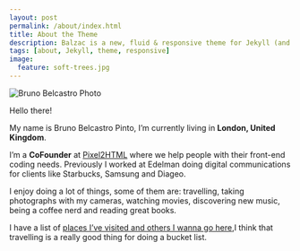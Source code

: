```yaml
---
layout: post
permalink: /about/index.html
title: About the Theme
description: Balzac is a new, fluid & responsive theme for Jekyll (and AnchorCMS). It's gloriously beautiful and suited to long form. Built on a SCSS foundation, it's organized and awesome.
tags: [about, Jekyll, theme, responsive]
image:
  feature: soft-trees.jpg
---
```


![Bruno Belcastro Photo](https://cldup.com/wP_2ATY2DY.jpg)

Hello there! 

My name is Bruno Belcastro Pinto, I’m currently living in **London, United Kingdom**. 

I’m a **CoFounder** at [Pixel2HTML](http://pixel2html.com) where we help people with their front-end coding needs. Previously I worked at Edelman doing digital communications for clients like Starbucks, Samsung and Diageo. 

I enjoy doing a lot of things, some of them are: travelling, taking photographs with my cameras, watching movies, discovering new music, being a coffee nerd and reading great books. 

I have a list of [places I’ve visited and others I wanna go here](/travel),I think that travelling is a really good thing for doing a bucket list.
